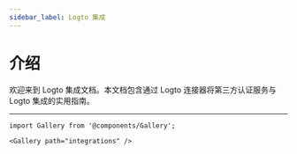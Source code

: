 ```yaml
---
sidebar_label: Logto 集成
---
```


# 介绍

欢迎来到 Logto 集成文档。本文档包含通过 Logto 连接器将第三方认证服务与 Logto 集成的实用指南。

---

```mdx-code-block
import Gallery from '@components/Gallery';

<Gallery path="integrations" />
```
